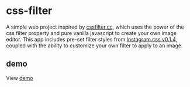 # css-filter
A simple web project inspired by [cssfilter.cc](https://www.cssfilters.co), which uses the power of the css filter property and pure vanilla javascript to create your own image editor.
This app includes pre-set filter styles from [Instagram.css v0.1.4](https://github.com/picturepan2/instagram.css), coupled with the ability to 
customize your own filter to apply to an image.
## demo
View [demo](https://amalkong.github.io/css-filter/)
